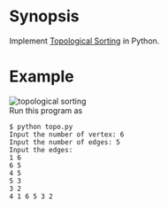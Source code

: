 # Synopsis
Implement [Topological Sorting](https://en.wikipedia.org/wiki/Topological_sorting) in Python.
# Example
![topological sorting](http://i13.tietuku.com/e03d6a73a248d36a.png)    
Run this program as    
```
$ python topo.py
Input the number of vertex: 6    
Input the number of edges: 5
Input the edges:
1 6
6 5
4 5
5 3
3 2
4 1 6 5 3 2
```
